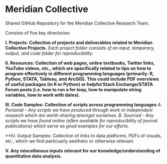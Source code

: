 # Meridian Collective
Shared GitHub Repository for the Meridian Collective Research Team.

Consists of five key directories:

**I. Projects: Collection of projects and deliverables related to Meridian Collective Projects.**
  *Each project folder consists of an input, temporary, output, and code folder for reproducibility.*
  
**II. Resources: Collection of web pages, online textbooks, Twitter links, YouTube videos, etc., which are specifically related to tips on how to program effectively in different programming languages (primarily: R, Python, STATA, Tableau, and ArcGIS). This could include PDF overviews of useful packages (in R or Python) or helpful Stack Exchange/STATA Forum posts (i.e. how to run a for loop, how to manipulate string variables, how to work with dates).**

**III. Code Samples: Collection of scripts across programming languages**
    *A. Personal - Any scripts we have produced through work or independent research which are worth sharing amongst ourselves.*
    *B. Sourced - Any scripts we have found online (often available for reproducibility of journal publications) which serve as good examples for our efforts.*
    
**IV. Output Samples: Collection of links to data platforms, PDFs of visuals, etc., which we find particuarly aesthetic or otherwise relevant.

**V. Any miscellanous inputs relevant for our knowledge/understanding of quantitative data analysis.**
